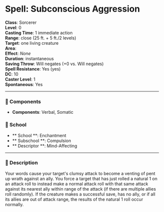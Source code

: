 
# Spell: Subconscious Aggression
**Class**: Sorcerer  
**Level**: 0  
**Casting Time**: 1 immediate action  
**Range**: close (25 ft. + 5 ft./2 levels)  
**Target**: one living creature  
**Area**:   
**Effect**: _None_  
**Duration**: instantaneous  
**Saving Throw**: Will negates (+0 vs. Will negates)  
**Spell Resistance**: Yes (yes)  
**DC**: 10  
**Caster Level**: 1  
**Spontaneous**: Yes

---

### 🔮 Components
- **Components**: Verbal, Somatic

### 🏫 School
- ** School **: Enchantment
- ** Subschool **: Compulsion
- ** Descriptor **: Mind-Affecting
---

### 📜 Description
Your words cause your target's clumsy attack to become a venting of pent up wrath against an ally. You force a target that has just rolled a natural 1 on an attack roll to instead make a normal attack roll with that same attack against its nearest ally within range of the attack (if there are multiple allies roll randomly). If the creature makes a successful save, has no ally, or if all its allies are out of attack range, the results of the natural 1 roll occur normally.
